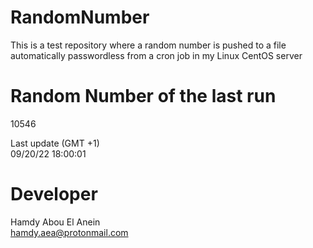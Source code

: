 # RandomNumber    
This is a test repository where a random number is pushed to a file automatically passwordless from a cron job in my Linux CentOS server    
# Random Number of the last run   
10546
      
Last update (GMT +1)    
09/20/22 18:00:01
# Developer    
Hamdy Abou El Anein   
hamdy.aea@protonmail.com
